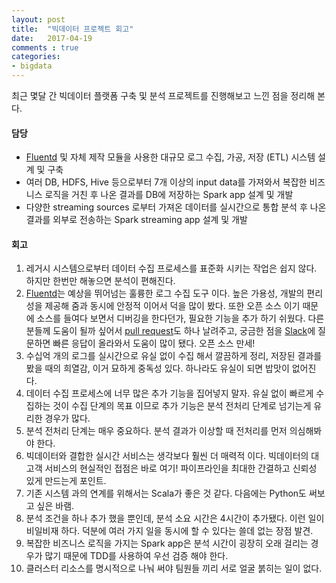 ```yaml
---
layout: post
title:  "빅데이터 프로젝트 회고"
date:   2017-04-19
comments : true
categories:
- bigdata
---
```


최근 몇달 간 빅데이터 플랫폼 구축 및 분석 프로젝트를 진행해보고 느낀 점을 정리해 본다.

#### 담당

* [Fluentd](http://fluentd.org) 및 자체 제작 모듈을 사용한 대규모 로그 수집, 가공, 저장 (ETL) 시스템 설계 및 구축
* 여러 DB, HDFS, Hive 등으로부터 7개 이상의 input data를 가져와서 복잡한 비즈니스 로직을 거친 후 나온 결과를 DB에 저장하는 Spark app 설계 및 개발
* 다양한 streaming sources 로부터 가져온 데이터를 실시간으로 통합 분석 후 나온 결과를 외부로 전송하는 Spark streaming app 설계 및 개발

#### 회고

1. 레거시 시스템으로부터 데이터 수집 프로세스를 표준화 시키는 작업은 쉽지 않다. 하지만 한번만 해놓으면 분석이 편해진다.
2. [Fluentd](http://fluentd.org)는 예상을 뛰어넘는 훌륭한 로그 수집 도구 이다. 높은 가용성, 개발의 편리성을 제공해 줌과 동시에 안정적 이어서 덕을 많이 봤다. 또한 오픈 소스 이기 때문에 소스를 들여다 보면서 디버깅을 한다던가, 필요한 기능을 추가 하기 쉬웠다. 다른 분들께 도움이 될까 싶어서 [pull request](https://github.com/fluent/fluent-plugin-kafka/pull/110)도 하나 날려주고, 궁금한 점을 [Slack](http://slack.fluentd.org)에 질문하면 빠른 응답이 올라와서 도움이 많이 됐다. 오픈 소스 만세!
3. 수십억 개의 로그를 실시간으로 유실 없이 수집 해서 깔끔하게 정리, 저장된 결과를 봤을 때의 희열감, 이거 묘하게 중독성 있다. 하나라도 유실이 되면 밥맛이 없어진다. 
4. 데이터 수집 프로세스에 너무 많은 추가 기능을 집어넣지 말자. 유실 없이 빠르게 수집하는 것이 수집 단계의 목표 이므로 추가 기능은 분석 전처리 단계로 넘기는게 유리한 경우가 많다.
5. 분석 전처리 단계는 매우 중요하다. 분석 결과가 이상할 때 전처리를 먼저 의심해봐야 한다.
6. 빅데이터와 결합한 실시간 서비스는 생각보다 훨씬 더 매력적 이다. 빅데이터의 대고객 서비스의 현실적인 접점은 바로 여기! 파이프라인을 최대한 간결하고 신뢰성 있게 만드는게 포인트. 
7. 기존 시스템 과의 연계를 위해서는 Scala가 좋은 것 같다. 다음에는 Python도 써보고 싶은 바램.
8. 분석 조건을 하나 추가 했을 뿐인데, 분석 소요 시간은 4시간이 추가됐다. 이런 일이 비일비재 하다. 덕분에 여러 가지 일을 동시에 할 수 있다는 쓸데 없는 장점 발견.
9. 복잡한 비즈니스 로직을 가지는 Spark app은 분석 시간이 굉장히 오래 걸리는 경우가 많기 때문에 TDD를 사용하여 우선 검증 해야 한다.
10. 클러스터 리소스를 명시적으로 나눠 써야 팀원들 끼리 서로 얼굴 붉히는 일이 없다.

